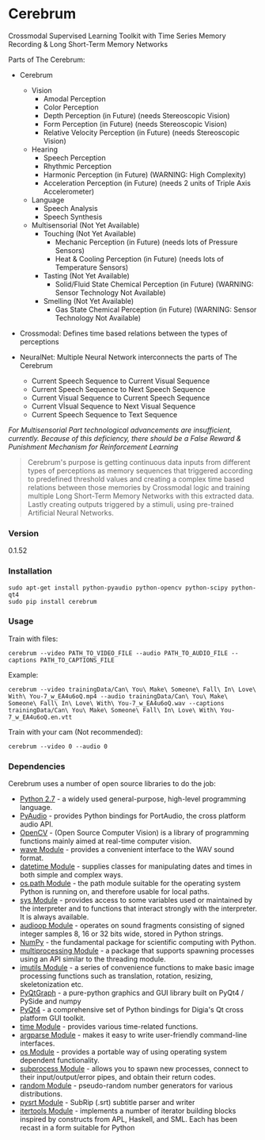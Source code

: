 # Cerebrum

Crossmodal Supervised Learning Toolkit with Time Series Memory Recording & Long Short-Term Memory Networks

Parts of The Cerebrum:

 - Cerebrum

	- Vision
		- Amodal Perception
		- Color Perception
		- Depth Perception (in Future) (needs Stereoscopic Vision)
		- Form Perception (in Future) (needs Stereoscopic Vision)
		- Relative Velocity Perception (in Future) (needs Stereoscopic Vision)
	- Hearing
		- Speech Perception
		- Rhythmic Perception
		- Harmonic Perception (in Future) (WARNING: High Complexity)
		- Acceleration Perception (in Future) (needs 2 units of Triple Axis Accelerometer)
	- Language
		- Speech Analysis
		- Speech Synthesis
	- Multisensorial (Not Yet Available)
		- Touching (Not Yet Available)
			- Mechanic Perception (in Future) (needs lots of Pressure Sensors)
			- Heat & Cooling Perception (in Future) (needs lots of Temperature Sensors)
		- Tasting (Not Yet Available)
			- Solid/Fluid State Chemical Perception (in Future) (WARNING: Sensor Technology Not Available)
		- Smelling (Not Yet Available)
			- Gas State Chemical Perception (in Future) (WARNING: Sensor Technology Not Available)
 - Crossmodal: Defines time based relations between the types of perceptions
 - NeuralNet: Multiple Neural Network interconnects the parts of The Cerebrum
	 - Current Speech Sequence to Current Visual Sequence
	 - Current Speech Sequence to Next Speech Sequence
	 - Current Visual Sequence to Current Speech Sequence
	 - Current Vİsual Sequence to Next Visual Sequence
	 - Current Speech Sequence to Text Sequence

*For Multisensorial Part technological advancements are insufficient, currently. Because of this deficiency, there should be a False Reward & Punishment Mechanism for Reinforcement Learning*

> Cerebrum's purpose is getting continuous data inputs from different types of perceptions as
> memory sequences that triggered according to predefined threshold values and creating a complex time
> based relations between those memories by Crossmodal logic  and training multiple Long Short-Term
> Memory Networks with this extracted data. Lastly creating outputs triggered by a stimuli, using
> pre-trained Artificial Neural Networks.

### Version
0.1.52

### Installation

```Shell
sudo apt-get install python-pyaudio python-opencv python-scipy python-qt4
sudo pip install cerebrum
```

### Usage

Train with files:

```Shell
cerebrum --video PATH_TO_VIDEO_FILE --audio PATH_TO_AUDIO_FILE --captions PATH_TO_CAPTIONS_FILE
```

Example:

```Shell
cerebrum --video trainingData/Can\ You\ Make\ Someone\ Fall\ In\ Love\ With\ You-7_w_EA4u6oQ.mp4 --audio trainingData/Can\ You\ Make\ Someone\ Fall\ In\ Love\ With\ You-7_w_EA4u6oQ.wav --captions trainingData/Can\ You\ Make\ Someone\ Fall\ In\ Love\ With\ You-7_w_EA4u6oQ.en.vtt
```

Train with your cam (Not recommended):

```Shell
cerebrum --video 0 --audio 0
```

### Dependencies

Cerebrum uses a number of open source libraries to do the job:

* [Python 2.7] - a widely used general-purpose, high-level programming language.
* [PyAudio] - provides Python bindings for PortAudio, the cross platform audio API.
* [OpenCV] - (Open Source Computer Vision) is a library of programming functions mainly aimed at real-time computer vision.
* [wave Module] - provides a convenient interface to the WAV sound format.
* [datetime Module] - supplies classes for manipulating dates and times in both simple and complex ways.
* [os.path Module] - the path module suitable for the operating system Python is running on, and therefore usable for local paths.
* [sys Module] - provides access to some variables used or maintained by the interpreter and to functions that interact strongly with the interpreter. It is always available.
* [audioop Module] - operates on sound fragments consisting of signed integer samples 8, 16 or 32 bits wide, stored in Python strings.
* [NumPy] - the fundamental package for scientific computing with Python.
* [multiprocessing Module] - a package that supports spawning processes using an API similar to the threading module.
* [imutils Module] - a series of convenience functions to make basic image processing functions such as translation, rotation, resizing, skeletonization etc.
* [PyQtGraph] - a pure-python graphics and GUI library built on PyQt4 / PySide and numpy
* [PyQt4] - a comprehensive set of Python bindings for Digia's Qt cross platform GUI toolkit.
* [time Module] - provides various time-related functions.
* [argparse Module] - makes it easy to write user-friendly command-line interfaces.
* [os Module] - provides a portable way of using operating system dependent functionality.
* [subprocess Module] - allows you to spawn new processes, connect to their input/output/error pipes, and obtain their return codes.
* [random Module] - pseudo-random number generators for various distributions.
* [pysrt Module] - SubRip (.srt) subtitle parser and writer
* [itertools Module] - implements a number of iterator building blocks inspired by constructs from APL, Haskell, and SML. Each has been recast in a form suitable for Python

[Python 2.7]: <https://www.python.org/download/releases/2.7/>
[PyAudio]: <https://people.csail.mit.edu/hubert/pyaudio/r>
[OpenCV]: <http://opencv.org/r>
[wave Module]: <https://docs.python.org/2/library/wave.html>
[datetime Module]: <https://docs.python.org/2/library/datetime.html>
[os.path Module]: <https://docs.python.org/2/library/os.path.html>
[sys Module]: <https://docs.python.org/2/library/sys.html>
[audioop Module]: <https://docs.python.org/2/library/audioop.html>
[NumPy]: <http://www.numpy.org/>
[multiprocessing Module]: <https://docs.python.org/2/library/multiprocessing.html>
[imutils Module]: <https://pypi.python.org/pypi/imutils/0.2>
[PyQtGraph]: <http://www.pyqtgraph.org/>
[PyQt4]: <https://pypi.python.org/pypi/PyQt4>
[time Module]: <https://docs.python.org/2/library/time.html>
[argparse Module]: <https://docs.python.org/2.7/library/argparse.html>
[os Module]: <https://docs.python.org/2/library/os.html>
[subprocess Module]: <https://docs.python.org/2/library/subprocess.html>
[random Module]: <https://docs.python.org/2/library/random.html>
[pysrt Module]: <https://pypi.python.org/pypi/pysrt>
[itertools Module]: <https://docs.python.org/2/library/itertools.html>
